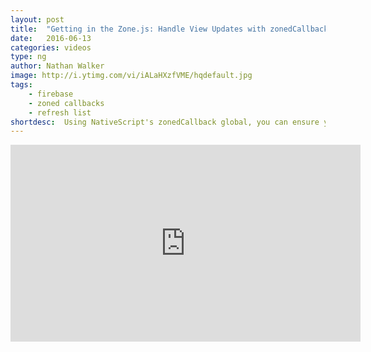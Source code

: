 ```yaml
---
layout: post
title:  "Getting in the Zone.js: Handle View Updates with zonedCallback"
date:   2016-06-13
categories: videos
type: ng
author: Nathan Walker
image: http://i.ytimg.com/vi/iALaHXzfVME/hqdefault.jpg
tags: 
    - firebase
    - zoned callbacks
    - refresh list
shortdesc: 	Using NativeScript's zonedCallback global, you can ensure your view updates happen as expected when wiring up 3rd party plugin callbacks.
---
```

<iframe width="560" height="315" src="https://www.youtube.com/embed/iALaHXzfVME" frameborder="0" allowfullscreen></iframe>
